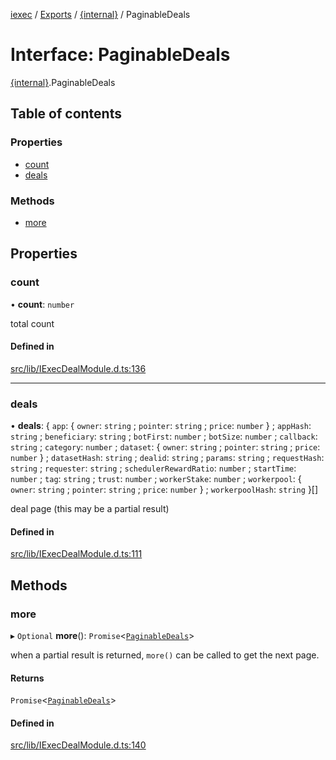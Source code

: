 [iexec](../README.md) / [Exports](../modules.md) / [{internal}](../modules/internal_.md) / PaginableDeals

# Interface: PaginableDeals

[{internal}](../modules/internal_.md).PaginableDeals

## Table of contents

### Properties

- [count](internal_.PaginableDeals.md#count)
- [deals](internal_.PaginableDeals.md#deals)

### Methods

- [more](internal_.PaginableDeals.md#more)

## Properties

### count

• **count**: `number`

total count

#### Defined in

[src/lib/IExecDealModule.d.ts:136](https://github.com/iExecBlockchainComputing/iexec-sdk/blob/29964cf/src/lib/IExecDealModule.d.ts#L136)

___

### deals

• **deals**: { `app`: { `owner`: `string` ; `pointer`: `string` ; `price`: `number`  } ; `appHash`: `string` ; `beneficiary`: `string` ; `botFirst`: `number` ; `botSize`: `number` ; `callback`: `string` ; `category`: `number` ; `dataset`: { `owner`: `string` ; `pointer`: `string` ; `price`: `number`  } ; `datasetHash`: `string` ; `dealid`: `string` ; `params`: `string` ; `requestHash`: `string` ; `requester`: `string` ; `schedulerRewardRatio`: `number` ; `startTime`: `number` ; `tag`: `string` ; `trust`: `number` ; `workerStake`: `number` ; `workerpool`: { `owner`: `string` ; `pointer`: `string` ; `price`: `number`  } ; `workerpoolHash`: `string`  }[]

deal page (this may be a partial result)

#### Defined in

[src/lib/IExecDealModule.d.ts:111](https://github.com/iExecBlockchainComputing/iexec-sdk/blob/29964cf/src/lib/IExecDealModule.d.ts#L111)

## Methods

### more

▸ `Optional` **more**(): `Promise`<[`PaginableDeals`](internal_.PaginableDeals.md)\>

when a partial result is returned, `more()` can be called to get the next page.

#### Returns

`Promise`<[`PaginableDeals`](internal_.PaginableDeals.md)\>

#### Defined in

[src/lib/IExecDealModule.d.ts:140](https://github.com/iExecBlockchainComputing/iexec-sdk/blob/29964cf/src/lib/IExecDealModule.d.ts#L140)

